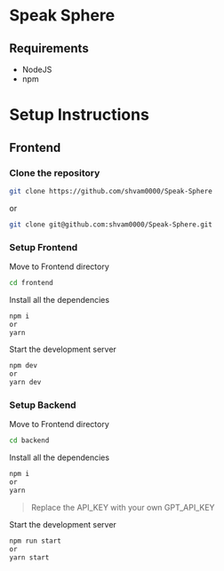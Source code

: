 # Speak Sphere

## Requirements

- NodeJS
- npm

# Setup Instructions

## Frontend

### Clone the repository

```bash
git clone https://github.com/shvam0000/Speak-Sphere
```

or

```bash
git clone git@github.com:shvam0000/Speak-Sphere.git
```

### Setup Frontend

Move to Frontend directory

```bash
cd frontend
```

Install all the dependencies

```bash
npm i
or
yarn
```

Start the development server

```bash
npm dev
or
yarn dev
```

### Setup Backend

Move to Frontend directory

```bash
cd backend
```

Install all the dependencies

```bash
npm i
or
yarn
```

> Replace the API_KEY with your own GPT_API_KEY

Start the development server

```bash
npm run start
or
yarn start
```
